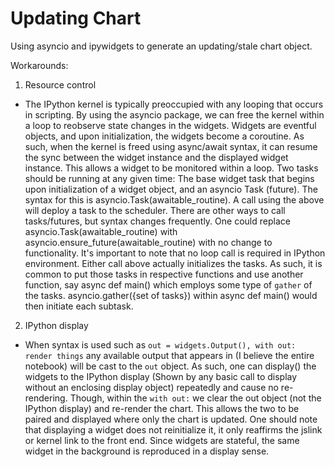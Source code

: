# Updating Chart

Using asyncio and ipywidgets to generate an updating/stale chart object. 

Workarounds:
1. Resource control
- The IPython kernel is typically preoccupied with any looping that occurs in scripting. By using the asyncio package, we can free the kernel within a loop to reobserve state changes in the widgets. Widgets are eventful objects, and upon initialization, the widgets become a coroutine. As such, when the kernel is freed using async/await syntax, it can resume the sync between the widget instance and the displayed widget instance. This allows a widget to be monitored within a  loop. Two tasks should be running at any given time: The base widget task that begins upon initialization of a widget object, and an asyncio Task (future). The syntax for this is asyncio.Task(awaitable_routine). A call using the above will deploy a task to the scheduler. There are other ways to call tasks/futures, but syntax changes frequently. One could replace asyncio.Task(awaitable_routine) with asyncio.ensure_future(awaitable_routine) with no change to functionality. It's important to note that no loop call is required in IPython environment. Either call above actually initializes the tasks. As such, it is common to put those tasks in respective functions and use another function, say async def main() which employs some type of `gather` of the tasks. asyncio.gather({set of tasks}) within async def main() would then initiate each subtask. 
2. IPython display
- When syntax is used such as `out = widgets.Output(), with out: render things` any available output that appears in (I believe the entire notebook) will be cast to the `out` object. As such, one can display() the widgets to the IPython display (Shown by any basic call to display without an enclosing display object) repeatedly and cause no re-rendering. Though, within the `with out:` we clear the out object (not the IPython display) and re-render the chart. This allows the two to be paired and displayed where only the chart is updated. One should note that displaying a widget does not reinitialize it, it only reaffirms the jslink or kernel link to the front end. Since widgets are stateful, the same widget in the background is reproduced in a display sense. 
